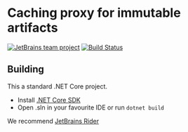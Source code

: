 # Caching proxy for immutable artifacts

[![JetBrains team project](http://jb.gg/badges/team.svg)](https://confluence.jetbrains.com/display/ALL/JetBrains+on+GitHub) [![Build Status](https://travis-ci.org/JetBrains/artifacts-caching-proxy.svg?branch=master)](https://travis-ci.org/JetBrains/artifacts-caching-proxy)

## Building

This a standard .NET Core project. 

- Install [.NET Core SDK](https://www.microsoft.com/net)
- Open .sln in your favourite IDE or run `dotnet build`

We recommend [JetBrains Rider](https://www.jetbrains.com/rider)
